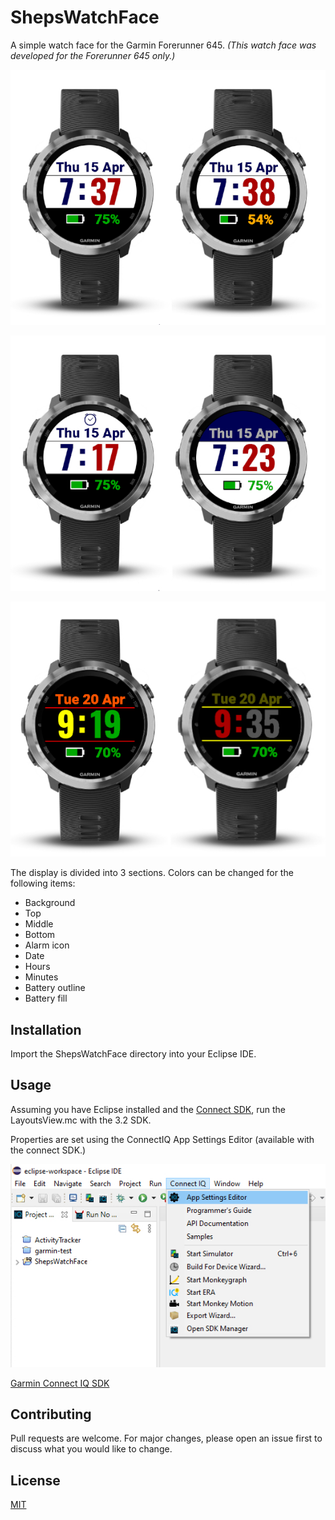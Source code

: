 # ShepsWatchFace
A simple watch face for the Garmin Forerunner 645. *(This watch face was developed for the Forerunner 645 only.)*

![Image of 2 watch faces](/Images/readme-shepwatchface-1.jpg)

![Image of 2 watch faces](/Images/readme-shepwatchface-2.jpg)

![Image of 2 watch faces](/Images/readme-shepwatchface-4.jpg)


The display is divided into 3 sections.  Colors can be changed for the following items:  

* Background
* Top
* Middle
* Bottom
* Alarm icon
* Date
* Hours
* Minutes
* Battery outline
* Battery fill


## Installation

Import the ShepsWatchFace directory into your Eclipse IDE.


## Usage

Assuming you have Eclipse installed and the [Connect SDK](https://developer.garmin.com/connect-iq/overview/), run the LayoutsView.mc with the 3.2 SDK.
 
Properties are set using the ConnectIQ App Settings Editor (available with the connect SDK.)

![Image of 2 watch faces](/Images/readme-shepwatchface-3.jpg)


[Garmin Connect IQ SDK](https://developer.garmin.com/connect-iq/overview/)

## Contributing
Pull requests are welcome. For major changes, please open an issue first to discuss what you would like to change.


## License
[MIT](https://choosealicense.com/licenses/mit/)



